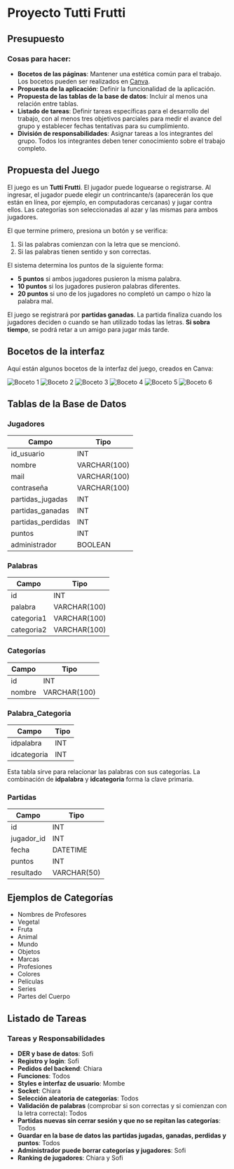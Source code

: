# Proyecto Tutti Frutti

## Presupuesto

### Cosas para hacer:
- **Bocetos de las páginas**: Mantener una estética común para el trabajo. Los bocetos pueden ser realizados en [Canva](https://www.canva.com/).
- **Propuesta de la aplicación**: Definir la funcionalidad de la aplicación.
- **Propuesta de las tablas de la base de datos**: Incluir al menos una relación entre tablas.
- **Listado de tareas**: Definir tareas específicas para el desarrollo del trabajo, con al menos tres objetivos parciales para medir el avance del grupo y establecer fechas tentativas para su cumplimiento.
- **División de responsabilidades**: Asignar tareas a los integrantes del grupo. Todos los integrantes deben tener conocimiento sobre el trabajo completo.

## Propuesta del Juego

El juego es un **Tutti Frutti**. El jugador puede loguearse o registrarse. Al ingresar, el jugador puede elegir un contrincante/s (aparecerán los que están en línea, por ejemplo, en computadoras cercanas) y jugar contra ellos. Las categorías son seleccionadas al azar y las mismas para ambos jugadores. 

El que termine primero, presiona un botón y se verifica:
1. Si las palabras comienzan con la letra que se mencionó.
2. Si las palabras tienen sentido y son correctas.

El sistema determina los puntos de la siguiente forma:
- **5 puntos** si ambos jugadores pusieron la misma palabra.
- **10 puntos** si los jugadores pusieron palabras diferentes.
- **20 puntos** si uno de los jugadores no completó un campo o hizo la palabra mal.

El juego se registrará por **partidas ganadas**. La partida finaliza cuando los jugadores deciden o cuando se han utilizado todas las letras. **Si sobra tiempo**, se podrá retar a un amigo para jugar más tarde.

## Bocetos de la interfaz

Aquí están algunos bocetos de la interfaz del juego, creados en Canva:

![Boceto 1](https://github.com/user-attachments/assets/a64bd17d-2573-4821-9563-91548ce23e66)
![Boceto 2](https://github.com/user-attachments/assets/9ea1762b-8242-4597-9a90-e34f5fbd7c97)
![Boceto 3](https://github.com/user-attachments/assets/e7012a7d-2e57-4656-8eab-5da8c6d4618d)
![Boceto 4](https://github.com/user-attachments/assets/f9ab72f2-5595-4631-aaa2-e9de24933c65)
![Boceto 5](https://github.com/user-attachments/assets/face0291-b7f1-4df2-8bb7-d918da51c793)
![Boceto 6](https://github.com/user-attachments/assets/be01394d-55ff-4b23-b07f-ce3b5bb6c8d9)

## Tablas de la Base de Datos

### Jugadores
| Campo          | Tipo           |
|----------------|----------------|
| id_usuario     | INT            |
| nombre         | VARCHAR(100)    |
| mail           | VARCHAR(100)    |
| contraseña     | VARCHAR(100)    |
| partidas_jugadas | INT          |
| partidas_ganadas | INT          |
| partidas_perdidas | INT         |
| puntos         | INT            |
| administrador  | BOOLEAN        |

### Palabras
| Campo        | Tipo           |
|--------------|----------------|
| id           | INT            |
| palabra      | VARCHAR(100)    |
| categoria1   | VARCHAR(100)    |
| categoria2   | VARCHAR(100)    |

### Categorías
| Campo        | Tipo           |
|--------------|----------------|
| id           | INT            |
| nombre       | VARCHAR(100)    |

### Palabra_Categoria
| Campo        | Tipo           |
|--------------|----------------|
| idpalabra    | INT            |
| idcategoria  | INT            |

Esta tabla sirve para relacionar las palabras con sus categorías. La combinación de **idpalabra** y **idcategoria** forma la clave primaria.

### Partidas
| Campo        | Tipo           |
|--------------|----------------|
| id           | INT            |
| jugador_id   | INT            |
| fecha        | DATETIME       |
| puntos       | INT            |
| resultado    | VARCHAR(50)    |

## Ejemplos de Categorías

- Nombres de Profesores
- Vegetal
- Fruta
- Animal
- Mundo
- Objetos
- Marcas
- Profesiones
- Colores
- Películas
- Series
- Partes del Cuerpo

## Listado de Tareas

### Tareas y Responsabilidades
- **DER y base de datos**: Sofi
- **Registro y login**: Sofi
- **Pedidos del backend**: Chiara
- **Funciones**: Todos
- **Styles e interfaz de usuario**: Mombe
- **Socket**: Chiara
- **Selección aleatoria de categorías**: Todos
- **Validación de palabras** (comprobar si son correctas y si comienzan con la letra correcta): Todos
- **Partidas nuevas sin cerrar sesión y que no se repitan las categorías**: Todos
- **Guardar en la base de datos las partidas jugadas, ganadas, perdidas y puntos**: Todos
- **Administrador puede borrar categorías y jugadores**: Sofi
- **Ranking de jugadores**: Chiara y Sofi


